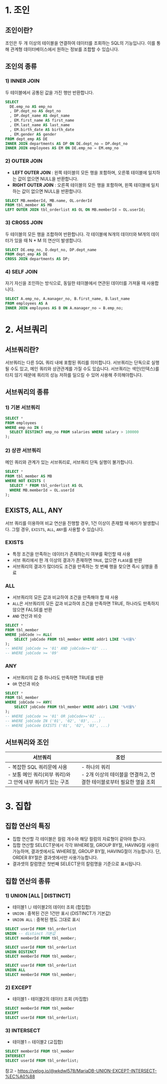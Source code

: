 # 1. 조인
## 조인이란?
조인은 두 개 이상의 테이블을 연결하여 데이터를 조회하는 SQL의 기능입니다. 이를 통해 관계형 데이터베이스에서 원하는 정보를 조합할 수 있습니다.

## 조인의 종류
### 1) INNER JOIN
두 테이블에서 공통된 값을 가진 행만 반환합니다.
``` sql
SELECT
  DE.emp_no AS emp_no
  , DP.dept_no AS dept_no
  , DP.dept_name AS dept_name
  , EM.first_name AS first_name
  , EM.last_name AS last_name
  , EM.birth_date AS birth_date
  , EM.gender AS gender
FROM dept_emp AS DE
INNER JOIN departments AS DP ON DE.dept_no = DP.dept_no
INNER JOIN employees AS EM ON DE.emp_no = EM.emp_no
```

### 2) OUTER JOIN
- **LEFT OUTER JOIN** : 왼쪽 테이블의 모든 행을 포함하며, 오른쪾 테이블에 일치하는 값이 없으면 NULL을 반환합니다.
- **RIGHT OUTER JOIN** : 오른쪽 테이블의 모든 행을 포함하며, 왼쪽 테이블에 일치하는 값이 없으면 NULL을 반환합니다.
```sql
SELECT MB.memberId, MB.name, OL.orderId
FROM tbl_member AS MB
LEFT OUTER JOIN tbl_orderlist AS OL ON MB.memberId = OL.userId;
```

### 3) CROSS JOIN
두 테이블의 모든 행을 조합하여 반환합니다. 각 테이블에 N개의 데이터와 M개의 데이터가 있을 때 N * M 의 연산이 발생합니다.
```sql
SELECT DE.emp_no, D.dept_no, DP.dept_name
FROM dept_emp AS DE
CROSS JOIN departments AS DP;
```

### 4) SELF JOIN
자기 자신을 조인하는 방식으로, 동일한 테이블에서 연관된 데이터를 가져올 때 사용합니다.
```sql
SELECT A.emp_no, A.manager_no, B.first_name, B.last_name
FROM employees AS A
INNER JOIN employees AS B ON A.manager_no = B.emp_no;
```

# 2. 서브쿼리
## 서브쿼리란?
서브쿼리는 다른 SQL 쿼리 내에 포함된 쿼리를 의미합니다. 서브쿼리는 단독으로 실행될 수도 있고, 메인 쿼리와 상관관계를 가질 수도 있습니다. 서브쿼리는 색인(인덱스)를 타지 않기 때문에 쿼리의 성능 저하를 일으킬 수 있어 사용해 주의해야합니다.

## 서브쿼리의 종류
### 1) 기본 서브쿼리
```sql
SELECT *
FROM employees 
WHERE emp_no IN (
  SELECT DISTINCT emp_no FROM salaries WHERE salary > 100000
);
```

### 2) 상관 서브쿼리
메인 쿼리와 관계가 있는 서브쿼리로, 서브쿼리 단독 실행이 불가합니다.
```sql
SELECT *
FROM tbl_member AS MB
WHERE NOT EXISTS (
  SELECT * FROM tbl_orderlist AS OL
  WHERE MB.memberId = OL.userId
);
```

## EXISTS, ALL, ANY
서브 쿼리를 이용하여 비교 연산을 진행할 경우, 1건 이상이 존재할 때 에러가 발생합니다. 그럴 경우, `EXISTS`, `ALL`, `ANY`를 사용할 수 있습니다.

### EXISTS
- 특정 조건을 만족하는 데이터가 존재하는지 여부를 확인할 때 사용
- 서브 쿼리에서 한 개 이상의 결과가 존재하면 `TRUE`, 없으면 `FLASE`를 반환
- 서브쿼리의 결과가 많더라도 조건을 만족하는 첫 번째 행을 찾으면 즉시 실행을 종료

### ALL
- 서브쿼리의 모든 값과 비교하여 조건을 만족해야 할 때 사용
- `ALL`은 서브쿼리의 모든 값과 비교하여 조건을 만족하면 TRUE, 하나라도 만족하지 않으면 FALSE를 반환
- `AND` 연산과 비슷

```sql
SELECT *
FROM tbl_member
WHERE jobCode >= ALL(
	SELECT jobCode FROM tbl_member WHERE addr1 LIKE '%서울%'
);
-- WHERE jobCode >= '01' AND jobCode>='02' ...
-- WHERE jobCode >= '09'

```

### ANY
- 서브쿼리의 값 중 하나라도 만족하면 TRUE를 반환
- `OR` 연산과 비슷

``` sql
SELECT *
FROM tbl_member
WHERE jobCode >= ANY(
	SELECT jobCode FROM tbl_member WHERE addr1 LIKE '%서울%'
);
-- WHERE jobCode >= '01' OR jobCode>='02' ...
-- WHERE jobCode IN ('01', '02', '03', ...)
-- WHERE jobCode EXISTS ('01', '02', '03', ...)
```

## 서브쿼리와 조인
|서브쿼리|조인|
|---|---|
|- 복잡한 SQL 쿼리문에 사용 <br> - 보통 메인 쿼리(외부 쿼리)와 그 안에 내부 쿼리가 있는 구조|- 하나의 쿼리 <br> - 2개 이상의 테이블을 연결하고, 연결한 테이블로부터 필요한 열을 조회|

# 3. 집합
## 집합 연산의 특징
- 집합 연산할 각 테이블은 컬럼 개수와 해당 컬럼의 자료형이 같아야 합니다.
- 집합 연산할 SELECT문에서 각각 WHERE절, GROUP BY절, HAVING절 사용이 가능하며, 결과셋에서도 WHERE절, GROUP BY절, HAVING절이 가능합니다. 단, ORDER BY절은 결과셋에서만 사용가능합니다.
- 결과셋의 칼럼명은 첫번째 SELECT문의 칼럼명을 기준으로 표시됩니다.

## 집합 연산의 종류
### 1) UNION [ALL | DISTINCT]
- 테이블1 ∪ 테이블2의 데이터 조회 (합집합)
- `UNION` : 중복된 건은 1건만 표시 (DISTINCT가 기본값)
- `UNION ALL` : 중복된 행도 그대로 표시

```sql
SELECT userId FROM tbl_orderlist
UNION -- distinct 기본값
SELECT memberId FROM tbl_member;

SELECT userId FROM tbl_orderlist
UNION DISTINCT
SELECT memberId FROM tbl_member;

SELECT userId FROM tbl_orderlist
UNION ALL
SELECT memberId FROM tbl_member;
```

### 2) EXCEPT
- 테이블1 - 테이블2의 데이터 조회 (차집합)

```sql
SELECT memberId FROM tbl_member
EXCEPT
SELECT userId FROM tbl_orderlist;
```

### 3) INTERSECT
- 테이블1 ∩ 테이블2 (교집합)

```sql
SELECT memberId FROM tbl_member
INTERSECT
SELECT userId FROM tbl_orderlist;
```

참고 - https://velog.io/@wkdwl578/MariaDB-UNION-EXCEPT-INTERSECT-%EC%A0%88